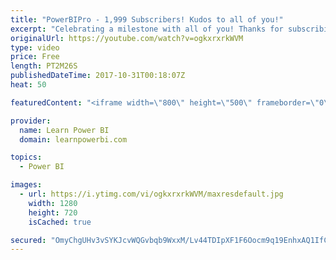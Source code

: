 ```yaml
---
title: "PowerBIPro - 1,999 Subscribers! Kudos to all of you!"
excerpt: "Celebrating a milestone with all of you! Thanks for subscribing. Keep me busy by asking all of your Power BI questions in comments or in the Live Talk Power BI sessions on Fridays.  ===Most Popular Playlists=== • Power BI Beginner Tutorial: https://goo.gl/KRRkPG • Ultimate Calendar: https://goo.gl/pyki4K"
originalUrl: https://youtube.com/watch?v=ogkxrxrkWVM
type: video
price: Free
length: PT2M26S
publishedDateTime: 2017-10-31T00:18:07Z
heat: 50

featuredContent: "<iframe width=\"800\" height=\"500\" frameborder=\"0\" src=\"https://www.youtube.com/embed/ogkxrxrkWVM\" allow=\"accelerometer; autoplay; encrypted-media; gyroscope; picture-in-picture\" allowfullscreen></iframe>"

provider:
  name: Learn Power BI
  domain: learnpowerbi.com

topics:
  - Power BI

images:
  - url: https://i.ytimg.com/vi/ogkxrxrkWVM/maxresdefault.jpg
    width: 1280
    height: 720
    isCached: true

secured: "OmyChgUHv3vSYKJcvWQGvbqb9WxxM/Lv44TDIpXF1F6Oocm9q19EnhxAQ1IfCv5Qmlli99ngdmwGW6D1tT3P/OiIRoBhxPzU208a8qyg1EcLFWfNxG1eE9AlezLr7+3eF6ZSYAP3/fIcKBAaYjEa72D5+LCJDJXvFs5Y4ZKUMUYgIWrlDfRwxrltj5UsNXDJMFSFd3wMDLVXVrUAYx57jrqFLXUP4R4499IR85pfxx3Xu29y5yQ/nqOl0MtQFFvdjhRcmzksAPnK6T1f8BMk2dqowpFPvFlScs6yh35ShOmgowe1/fKgV3vPsyVrVuyPadEsw6SM/PMKvCG5ibHvGNJy0hqybFUdyLuCnTs4LCWltr0feG8OTolyjidUvuAGNDNq+0pOwetiaVm+Q6roVxnBxTPD3izz4iGdFV4Y5J0=;eVSWIwN+B3UM9kMI3yJSrQ=="
---
```


